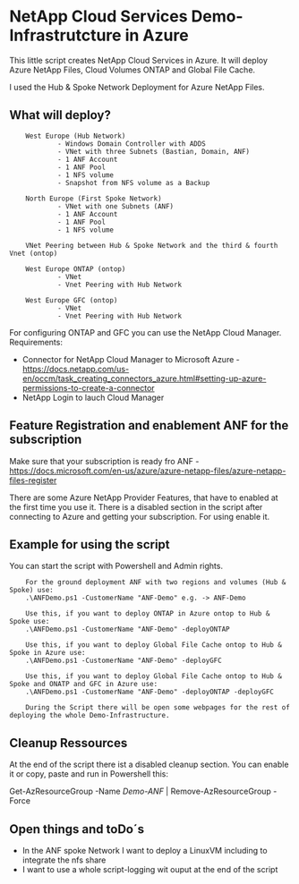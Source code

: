 # NetApp Cloud Services Demo-Infrastrutcture in Azure

This little script creates NetApp Cloud Services in Azure. It will deploy Azure NetApp Files, Cloud Volumes ONTAP and Global File Cache.

I used the Hub & Spoke Network Deployment for Azure NetApp Files.

## What will deploy?
        West Europe (Hub Network)
                - Windows Domain Controller with ADDS
                - VNet with three Subnets (Bastian, Domain, ANF)
                - 1 ANF Account
                - 1 ANF Pool
                - 1 NFS volume
                - Snapshot from NFS volume as a Backup
        
        North Europe (First Spoke Network)
                - VNet with one Subnets (ANF)
                - 1 ANF Account
                - 1 ANF Pool
                - 1 NFS volume
        
        VNet Peering between Hub & Spoke Network and the third & fourth Vnet (ontop)
        
        West Europe ONTAP (ontop)
                - VNet
                - Vnet Peering with Hub Network
        
        West Europe GFC (ontop)
                - VNet
                - Vnet Peering with Hub Network

For configuring ONTAP and GFC you can use the NetApp Cloud Manager. 
Requirements:
- Connector for NetApp Cloud Manager to Microsoft Azure - https://docs.netapp.com/us-en/occm/task_creating_connectors_azure.html#setting-up-azure-permissions-to-create-a-connector
- NetApp Login to lauch Cloud Manager

## Feature Registration and enablement ANF for the subscription
Make sure that your subscription is ready fro ANF - https://docs.microsoft.com/en-us/azure/azure-netapp-files/azure-netapp-files-register

There are some Azure NetApp Provider Features, that have to enabled at the first time you use it.
There is a disabled section in the script after connecting to Azure and getting your subscription.
For using enable it.

## Example for using the script
You can start the script with Powershell and Admin rights.

        For the ground deployment ANF with two regions and volumes (Hub & Spoke) use:
        .\ANFDemo.ps1 -CustomerName "ANF-Demo" e.g. -> ANF-Demo

        Use this, if you want to deploy ONTAP in Azure ontop to Hub & Spoke use:
        .\ANFDemo.ps1 -CustomerName "ANF-Demo" -deployONTAP

        Use this, if you want to deploy Global File Cache ontop to Hub & Spoke in Azure use:
        .\ANFDemo.ps1 -CustomerName "ANF-Demo" -deployGFC
        
        Use this, if you want to deploy Global File Cache ontop to Hub & Spoke and ONATP and GFC in Azure use:
        .\ANFDemo.ps1 -CustomerName "ANF-Demo" -deployONTAP -deployGFC        

        During the Script there will be open some webpages for the rest of deploying the whole Demo-Infrastructure.
        
## Cleanup Ressources
At the end of the script there ist a disabled cleanup section. You can enable it or copy, paste and run in Powershell this:

Get-AzResourceGroup -Name *Demo-ANF* | Remove-AzResourceGroup -Force


## Open things and toDo´s
- In the ANF spoke Network I want to deploy a LinuxVM including to integrate the nfs share
- I want to use a whole script-logging wit ouput at the end of the script
